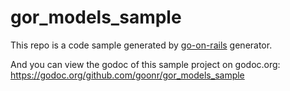 # gor_models_sample

This repo is a code sample generated by [go-on-rails](https://github.com/goonr/go-on-rails) generator.

And you can view the godoc of this sample project on godoc.org: https://godoc.org/github.com/goonr/gor_models_sample
